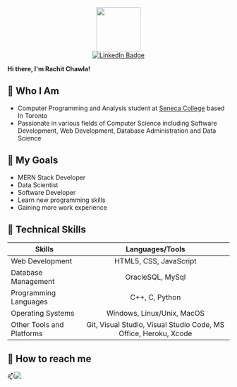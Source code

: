 <div id="header" align="center">
  <img src="https://media.giphy.com/media/MeJgB3yMMwIaHmKD4z/giphy.gif" width="100"/>
</div>
<div id="badges" align ="center">
  <a href="https://in.linkedin.com/in/rachit-chawla-746571181">
    <img src="https://img.shields.io/badge/LinkedIn-blue?style=for-the-badge&logo=linkedin&logoColor=white" alt="LinkedIn Badge"/>
  </a>
</div>

<strong>Hi there, I'm Rachit Chawla!</strong>

## 📌 Who I Am

* Computer Programming and Analysis student at [Seneca College](https://www.senecacollege.ca/home.html) based In Toronto
* Passionate in various fields of Computer Science including Software Development, Web Development, Database Administration and Data Science

## 📌 My Goals

* MERN Stack Developer
* Data Scientist
* Software Developer
* Learn new programming skills
* Gaining more work experience

## 📌 Technical Skills
  
| Skills        | Languages/Tools
| ------------- |:-------------:|
| Web Development        | HTML5, CSS, JavaScript
| Database Management      | OracleSQL, MySql
| Programming Languages    | C++, C, Python
| Operating Systems | Windows, Linux/Unix, MacOS
| Other Tools and Platforms | Git, Visual Studio, Visual Studio Code, MS Office, Heroku, Xcode

## 📌 How to reach me
:mailbox:<a href="mailto:rachitchawla33@gmail.com"><img src="https://camo.githubusercontent.com/571384769c09e0c66b45e39b5be70f68f552db3e2b2311bc2064f0d4a9f5983b/68747470733a2f2f696d672e736869656c64732e696f2f62616467652f476d61696c2d4431343833363f7374796c653d666f722d7468652d6261646765266c6f676f3d676d61696c266c6f676f436f6c6f723d7768697465"></a>
